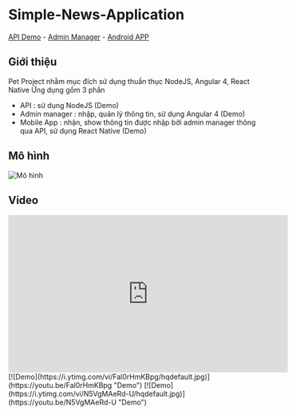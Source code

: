 # Simple-News-Application
<a href="https://news-backend-vn.herokuapp.com/public/list_all_news" target="_blank">API Demo</a> - <a href="https://news-frontend-vn.herokuapp.com/" target="_blank">Admin Manager</a> - <a href="https://drive.google.com/file/d/0B_bPLCdGUTI8aGt0QTQyZ2VJM0U/view" target="_blank">Android APP</a>

## Giới thiệu
Pet Project nhằm mục đích sử dụng thuần thục NodeJS, Angular 4, React Native
Ứng dụng gồm 3 phần
  - API : sử dụng NodeJS (Demo)
  - Admin manager : nhập, quản lý thông tin, sử dụng Angular 4 (Demo)
  - Mobile App : nhận, show thông tin được nhập bởi admin manager thông qua API, sử dụng React Native (Demo)

## Mô hình
![Mô hình](http://www.bizcoder.com/Media/Bizcoder/Windows-Live-Writer/36cb1b349d6d_C721/image_2.png)

## Video
<iframe width="560" height="315" src="https://www.youtube.com/embed/Fal0rHmKBpg" frameborder="0" allowfullscreen></iframe>
[![Demo](https://i.ytimg.com/vi/Fal0rHmKBpg/hqdefault.jpg)](https://youtu.be/Fal0rHmKBpg "Demo")
[![Demo](https://i.ytimg.com/vi/N5VgMAeRd-U/hqdefault.jpg)](https://youtu.be/N5VgMAeRd-U "Demo")
